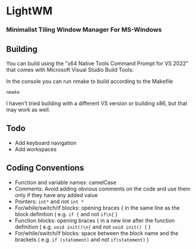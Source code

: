 # LightWM
### Minimalist Tiling Window Manager For MS-Windows

## Building

You can build using the "x64 Native Tools Command Prompt for VS 2022" that comes with Microsoft Visual Studio Build Tools:

In the console you can run nmake to build according to the Makefile

```nmake```

I haven't tried building with a different VS version or building x86, but that may work as well.

## Todo

- Add keyboard navigation
- Add workspaces

## Coding Conventions

- Function and variable names: camelCase
- Comments: Avoid adding obvious comments on the code and use them only if they have any added value
- Pointers: ```int*``` and not ```int *```
- For/while/switch/if blocks: opening braces { in the same line as the block definition ( e.g. ```if {``` and not ```if\n{``` )
- Function blocks: opening braces { in a new line after the function definition ( e.g. ```void init()\n{``` and not ```void init() {``` )
- For/while/switch/if blocks: space between the block name and the brackets ( e.g. ```if (statement)``` and not ```if(statement)``` )
